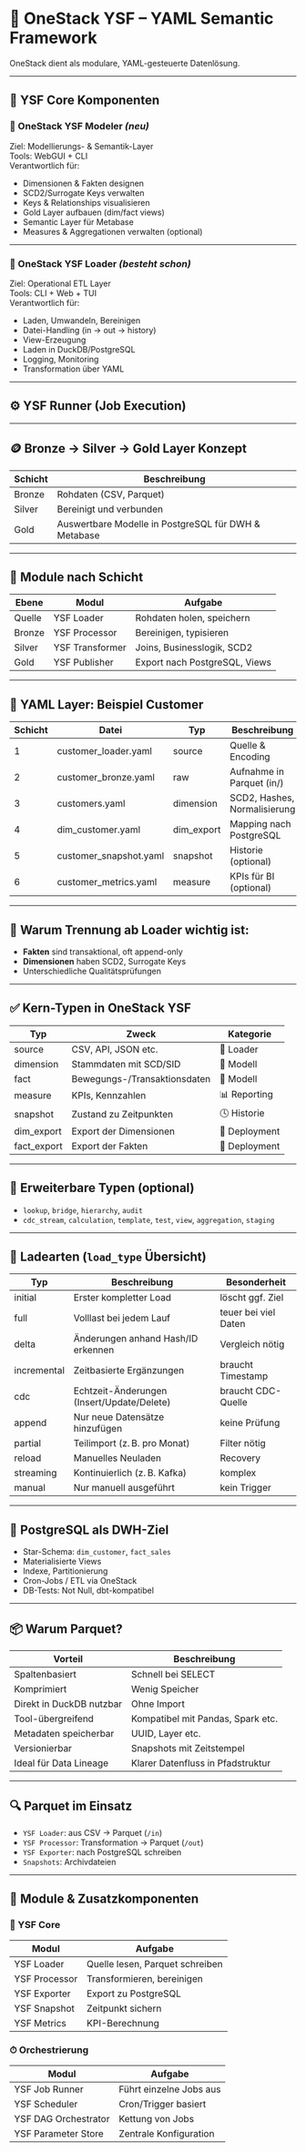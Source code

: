 # 🧠 OneStack YSF – YAML Semantic Framework

OneStack dient als modulare, YAML-gesteuerte Datenlösung.

---

## 🔧 YSF Core Komponenten

### 🧠 OneStack YSF Modeler *(neu)*
Ziel: Modellierungs- & Semantik-Layer  
Tools: WebGUI + CLI  
Verantwortlich für:
- Dimensionen & Fakten designen
- SCD2/Surrogate Keys verwalten
- Keys & Relationships visualisieren
- Gold Layer aufbauen (dim/fact views)
- Semantic Layer für Metabase
- Measures & Aggregationen verwalten (optional)

---

### 🔄 OneStack YSF Loader *(besteht schon)*
Ziel: Operational ETL Layer  
Tools: CLI + Web + TUI  
Verantwortlich für:
- Laden, Umwandeln, Bereinigen
- Datei-Handling (in → out → history)
- View-Erzeugung
- Laden in DuckDB/PostgreSQL
- Logging, Monitoring
- Transformation über YAML

---

## ⚙️ YSF Runner (Job Execution)

---

## 🪙 Bronze → Silver → Gold Layer Konzept

| Schicht | Beschreibung |
|--------|--------------|
| Bronze | Rohdaten (CSV, Parquet) |
| Silver | Bereinigt und verbunden |
| Gold   | Auswertbare Modelle in PostgreSQL für DWH & Metabase |

---

## 🧱 Module nach Schicht

| Ebene   | Modul         | Aufgabe |
|---------|---------------|---------|
| Quelle  | YSF Loader    | Rohdaten holen, speichern |
| Bronze  | YSF Processor | Bereinigen, typisieren |
| Silver  | YSF Transformer | Joins, Businesslogik, SCD2 |
| Gold    | YSF Publisher | Export nach PostgreSQL, Views |

---

## 📄 YAML Layer: Beispiel Customer

| Schicht | Datei                     | Typ         | Beschreibung |
|---------|---------------------------|-------------|--------------|
| 1       | customer_loader.yaml      | source      | Quelle & Encoding |
| 2       | customer_bronze.yaml      | raw         | Aufnahme in Parquet (in/) |
| 3       | customers.yaml            | dimension   | SCD2, Hashes, Normalisierung |
| 4       | dim_customer.yaml         | dim_export  | Mapping nach PostgreSQL |
| 5       | customer_snapshot.yaml    | snapshot    | Historie (optional) |
| 6       | customer_metrics.yaml     | measure     | KPIs für BI (optional) |

---

## 🧠 Warum Trennung ab Loader wichtig ist:

- **Fakten** sind transaktional, oft append-only
- **Dimensionen** haben SCD2, Surrogate Keys
- Unterschiedliche Qualitätsprüfungen

---

## ✅ Kern-Typen in OneStack YSF

| Typ          | Zweck                                   | Kategorie         |
|--------------|------------------------------------------|-------------------|
| source       | CSV, API, JSON etc.                      | 🔄 Loader         |
| dimension    | Stammdaten mit SCD/SID                  | 🧱 Modell         |
| fact         | Bewegungs-/Transaktionsdaten            | 🧱 Modell         |
| measure      | KPIs, Kennzahlen                        | 📊 Reporting      |
| snapshot     | Zustand zu Zeitpunkten                  | 🕓 Historie       |
| dim_export   | Export der Dimensionen                  | 🏁 Deployment     |
| fact_export  | Export der Fakten                       | 🏁 Deployment     |

---

## 🔧 Erweiterbare Typen (optional)

- `lookup`, `bridge`, `hierarchy`, `audit`
- `cdc_stream`, `calculation`, `template`, `test`, `view`, `aggregation`, `staging`

---

## 🚚 Ladearten (`load_type` Übersicht)

| Typ        | Beschreibung                        | Besonderheit |
|------------|-------------------------------------|--------------|
| initial    | Erster kompletter Load              | löscht ggf. Ziel |
| full       | Volllast bei jedem Lauf             | teuer bei viel Daten |
| delta      | Änderungen anhand Hash/ID erkennen  | Vergleich nötig |
| incremental| Zeitbasierte Ergänzungen            | braucht Timestamp |
| cdc        | Echtzeit-Änderungen (Insert/Update/Delete) | braucht CDC-Quelle |
| append     | Nur neue Datensätze hinzufügen      | keine Prüfung |
| partial    | Teilimport (z. B. pro Monat)        | Filter nötig |
| reload     | Manuelles Neuladen                  | Recovery |
| streaming  | Kontinuierlich (z. B. Kafka)        | komplex |
| manual     | Nur manuell ausgeführt              | kein Trigger |

---

## 🧰 PostgreSQL als DWH-Ziel

- Star-Schema: `dim_customer`, `fact_sales`
- Materialisierte Views
- Indexe, Partitionierung
- Cron-Jobs / ETL via OneStack
- DB-Tests: Not Null, dbt-kompatibel

---

## 📦 Warum Parquet?

| Vorteil                  | Beschreibung |
|--------------------------|--------------|
| Spaltenbasiert           | Schnell bei SELECT |
| Komprimiert              | Wenig Speicher |
| Direkt in DuckDB nutzbar | Ohne Import |
| Tool-übergreifend        | Kompatibel mit Pandas, Spark etc. |
| Metadaten speicherbar    | UUID, Layer etc. |
| Versionierbar            | Snapshots mit Zeitstempel |
| Ideal für Data Lineage   | Klarer Datenfluss in Pfadstruktur |

---

## 🔍 Parquet im Einsatz

- `YSF Loader`: aus CSV → Parquet (`/in`)
- `YSF Processor`: Transformation → Parquet (`/out`)
- `YSF Exporter`: nach PostgreSQL schreiben
- `Snapshots`: Archivdateien

---

## 🧠 Module & Zusatzkomponenten

### 🔧 YSF Core

| Modul         | Aufgabe |
|---------------|---------|
| YSF Loader    | Quelle lesen, Parquet schreiben |
| YSF Processor | Transformieren, bereinigen |
| YSF Exporter  | Export zu PostgreSQL |
| YSF Snapshot  | Zeitpunkt sichern |
| YSF Metrics   | KPI-Berechnung |

### ⏱ Orchestrierung

| Modul              | Aufgabe |
|--------------------|---------|
| YSF Job Runner     | Führt einzelne Jobs aus |
| YSF Scheduler      | Cron/Trigger basiert |
| YSF DAG Orchestrator | Kettung von Jobs |
| YSF Parameter Store | Zentrale Konfiguration |
